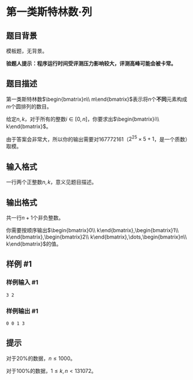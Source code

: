 # 第一类斯特林数·列

## 题目背景

模板题，无背景。

**验题人提示：程序运行时间受评测压力影响较大，评测高峰可能会被卡常。**

## 题目描述

第一类斯特林数$\begin{bmatrix}n\\ m\end{bmatrix}$表示将$n$个**不同**元素构成$m$个圆排列的数目。

给定$n,k$，对于所有的整数$i\in[0,n]$，你要求出$\begin{bmatrix}i\\ k\end{bmatrix}$。

由于答案会非常大，所以你的输出需要对$167772161$（$2^{25}\times 5+1$，是一个质数）取模。

## 输入格式

一行两个正整数$n,k$，意义见题目描述。

## 输出格式

共一行$n+1$个非负整数。

你需要按顺序输出$\begin{bmatrix}0\\ k\end{bmatrix},\begin{bmatrix}1\\ k\end{bmatrix},\begin{bmatrix}2\\ k\end{bmatrix},\dots,\begin{bmatrix}n\\ k\end{bmatrix}$的值。

## 样例 #1

### 样例输入 #1
```
3 2
```

### 样例输出 #1

```
0 0 1 3
```

## 提示

对于$20\%$的数据，$n\leqslant 1000$。

对于$100\%$的数据，$1\leqslant k,n< 131072$。
